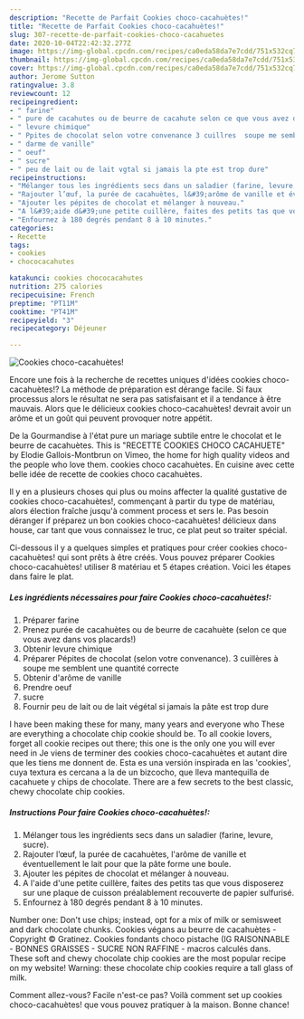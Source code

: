 ```yaml
---
description: "Recette de Parfait Cookies choco-cacahuètes!"
title: "Recette de Parfait Cookies choco-cacahuètes!"
slug: 307-recette-de-parfait-cookies-choco-cacahuetes
date: 2020-10-04T22:42:32.277Z
image: https://img-global.cpcdn.com/recipes/ca0eda58da7e7cdd/751x532cq70/cookies-choco-cacahuetes-photo-principale-de-la-recette.jpg
thumbnail: https://img-global.cpcdn.com/recipes/ca0eda58da7e7cdd/751x532cq70/cookies-choco-cacahuetes-photo-principale-de-la-recette.jpg
cover: https://img-global.cpcdn.com/recipes/ca0eda58da7e7cdd/751x532cq70/cookies-choco-cacahuetes-photo-principale-de-la-recette.jpg
author: Jerome Sutton
ratingvalue: 3.8
reviewcount: 12
recipeingredient:
- " farine"
- " pure de cacahutes ou de beurre de cacahute selon ce que vous avez dans vos placards"
- " levure chimique"
- " Ppites de chocolat selon votre convenance 3 cuillres  soupe me semblent une quantit correcte"
- " darme de vanille"
- " oeuf"
- " sucre"
- " peu de lait ou de lait vgtal si jamais la pte est trop dure"
recipeinstructions:
- "Mélanger tous les ingrédients secs dans un saladier (farine, levure, sucre)."
- "Rajouter l’œuf, la purée de cacahuètes, l&#39;arôme de vanille et éventuellement le lait pour que la pâte forme une boule."
- "Ajouter les pépites de chocolat et mélanger à nouveau."
- "A l&#39;aide d&#39;une petite cuillère, faites des petits tas que vous disposerez sur une plaque de cuisson préalablement recouverte de papier sulfurisé."
- "Enfournez à 180 degrés pendant 8 à 10 minutes."
categories:
- Recette
tags:
- cookies
- chococacahutes

katakunci: cookies chococacahutes 
nutrition: 275 calories
recipecuisine: French
preptime: "PT11M"
cooktime: "PT41M"
recipeyield: "3"
recipecategory: Déjeuner

---
```



![Cookies choco-cacahuètes!](https://img-global.cpcdn.com/recipes/ca0eda58da7e7cdd/751x532cq70/cookies-choco-cacahuetes-photo-principale-de-la-recette.jpg)

Encore une fois à la recherche de recettes uniques d'idées cookies choco-cacahuètes!? La méthode de préparation est dérange facile. Si faux processus alors le résultat ne sera pas satisfaisant et il a tendance à être mauvais. Alors que le délicieux cookies choco-cacahuètes! devrait avoir un arôme et un goût qui peuvent provoquer notre appétit.

De la Gourmandise à l&#39;état pure un mariage subtile entre le chocolat et le beurre de cacahuètes. This is &#34;RECETTE COOKIES CHOCO CACAHUETE&#34; by Elodie Gallois-Montbrun on Vimeo, the home for high quality videos and the people who love them. cookies choco cacahuètes. En cuisine avec cette belle idée de recette de cookies choco cacahuètes.

Il y en a plusieurs choses qui plus ou moins affecter la qualité gustative de cookies choco-cacahuètes!, commençant à partir du type de matériau, alors élection fraîche jusqu'à comment process et sers le. Pas besoin déranger if préparez un bon cookies choco-cacahuètes! délicieux dans house, car tant que vous connaissez le truc, ce plat peut so traiter spécial.


Ci-dessous il y a quelques simples et pratiques pour créer cookies choco-cacahuètes! qui sont prêts à être créés. Vous pouvez préparer Cookies choco-cacahuètes! utiliser 8 matériau et 5 étapes création. Voici les étapes dans faire le plat.

<!--inarticleads1-->

##### Les ingrédients nécessaires pour faire Cookies choco-cacahuètes!:

1. Préparer  farine
1. Prenez  purée de cacahuètes ou de beurre de cacahuète (selon ce que vous avez dans vos placards!)
1. Obtenir  levure chimique
1. Préparer  Pépites de chocolat (selon votre convenance). 3 cuillères à soupe me semblent une quantité correcte
1. Obtenir  d&#39;arôme de vanille
1. Prendre  oeuf
1.   sucre
1. Fournir  peu de lait ou de lait végétal si jamais la pâte est trop dure


I have been making these for many, many years and everyone who These are everything a chocolate chip cookie should be. To all cookie lovers, forget all cookie recipes out there; this one is the only one you will ever need in Je viens de terminer des cookies choco-cacahuètes et autant dire que les tiens me donnent de. Esta es una versión inspirada en las &#39;cookies&#39;, cuya textura es cercana a la de un bizcocho, que lleva mantequilla de cacahuete y chips de chocolate. There are a few secrets to the best classic, chewy chocolate chip cookies. 

<!--inarticleads2-->

##### Instructions Pour faire Cookies choco-cacahuètes!:

1. Mélanger tous les ingrédients secs dans un saladier (farine, levure, sucre).
1. Rajouter l’œuf, la purée de cacahuètes, l&#39;arôme de vanille et éventuellement le lait pour que la pâte forme une boule.
1. Ajouter les pépites de chocolat et mélanger à nouveau.
1. A l&#39;aide d&#39;une petite cuillère, faites des petits tas que vous disposerez sur une plaque de cuisson préalablement recouverte de papier sulfurisé.
1. Enfournez à 180 degrés pendant 8 à 10 minutes.


Number one: Don&#39;t use chips; instead, opt for a mix of milk or semisweet and dark chocolate chunks. Cookies végans au beurre de cacahuètes - Copyright © Gratinez. Cookies fondants choco pistache (IG RAISONNABLE - BONNES GRAISSES - SUCRE NON RAFFINE - macros calculés dans. These soft and chewy chocolate chip cookies are the most popular recipe on my website! Warning: these chocolate chip cookies require a tall glass of milk. 


Comment allez-vous? Facile n'est-ce pas? Voilà comment set up cookies choco-cacahuètes! que vous pouvez pratiquer à la maison. Bonne chance!
